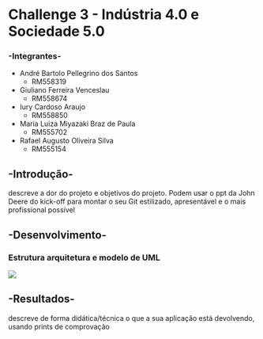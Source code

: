 # Challenge 3 - Indústria 4.0 e Sociedade 5.0 

### -Integrantes-
- André Bartolo Pellegrino dos Santos
  - RM558319
- Giuliano Ferreira Venceslau
  - RM558674
- Iury Cardoso Araujo
  - RM558850
- Maria Luiza Miyazaki Braz de Paula
  - RM555702
- Rafael Augusto Oliveira Silva
  - RM555154

## -Introdução-
descreve a dor do projeto e objetivos do projeto. Podem usar o ppt da John Deere do kick-off para montar o seu Git estilizado, apresentável e o mais profissional possível
## -Desenvolvimento-
### Estrutura arquitetura e modelo de UML
![]([https://ibb.co/z6780Mn](https://i.ibb.co/6X1vfMn/imagem-2024-09-26-165709520.png))
## -Resultados-
descreve de forma didática/técnica o que a sua aplicação está devolvendo, usando prints de comprovação
